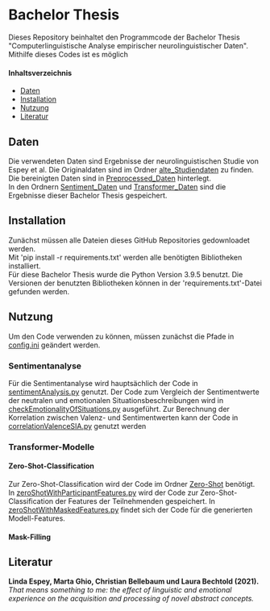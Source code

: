 # Bachelor Thesis
Dieses Repository beinhaltet den Programmcode der Bachelor Thesis "Computerlinguistische Analyse empirischer neurolinguistischer Daten". Mithilfe dieses Codes ist es möglich 


#### Inhaltsverzeichnis
- [Daten](#daten)
- [Installation](#installation)
- [Nutzung](#nutzung)
- [Literatur](#literatur)

## Daten
Die verwendeten Daten sind Ergebnisse der neurolinguistischen Studie von Espey et al. Die Originaldaten sind im Ordner [alte_Studiendaten](https://github.com/larissa0898/bachelor-thesis/tree/main/Daten/alte%20Studiendaten) zu finden. Die bereinigten Daten sind in [Preprocessed_Daten](https://github.com/larissa0898/bachelor-thesis/tree/main/Daten/Preprocessed%20Daten) hinterlegt.<br />
In den Ordnern [Sentiment_Daten](https://github.com/larissa0898/bachelor-thesis/tree/main/Daten/Sentiment%20Daten) und [Transformer_Daten](https://github.com/larissa0898/bachelor-thesis/tree/main/Daten/Transformer%20Daten) sind die Ergebnisse dieser Bachelor Thesis gespeichert.

## Installation
Zunächst müssen alle Dateien dieses GitHub Repositories gedownloadet werden.<br />
Mit 'pip install -r requirements.txt' werden alle benötigten Bibliotheken installiert.<br />
Für diese Bachelor Thesis wurde die Python Version 3.9.5 benutzt. Die Versionen der benutzten Bibliotheken können in der 'requirements.txt'-Datei gefunden werden. 

## Nutzung

Um den Code verwenden zu können, müssen zunächst die Pfade in [config.ini](https://github.com/larissa0898/bachelor-thesis/blob/main/config.ini) geändert werden.<br />


### Sentimentanalyse
Für die Sentimentanalyse wird hauptsächlich der Code in [sentimentAnalysis.py](https://github.com/larissa0898/bachelor-thesis/blob/main/Code/Sentiment%20model/sentimentAnalysis.py) genutzt.
Der Code zum Vergleich der Sentimentwerte der neutralen und emotionalen Situationsbeschreibungen wird in [checkEmotionalityOfSituations.py](https://github.com/larissa0898/bachelor-thesis/blob/main/Code/Sentiment%20model/checkEmotionalityOfSituations.py) ausgeführt.
Zur Berechnung der Korrelation zwischen Valenz- und Sentimentwerten kann der Code in [correlationValenceSIA.py](https://github.com/larissa0898/bachelor-thesis/blob/main/Code/Sentiment%20model/correlationValenceSIA.py) genutzt werden


### Transformer-Modelle

#### Zero-Shot-Classification
Zur Zero-Shot-Classification wird der Code im Ordner [Zero-Shot](https://github.com/larissa0898/bachelor-thesis/tree/main/Code/Transformer%20model/Zero-Shot) benötigt. In [zeroShotWithParticipantFeatures.py](https://github.com/larissa0898/bachelor-thesis/blob/main/Code/Transformer%20model/Zero-Shot/zeroShotWithParticipantFeatures.py) wird der Code zur Zero-Shot-Classification der Features der Teilnehmenden gespeichert. In [zeroShotWithMaskedFeatures.py](https://github.com/larissa0898/bachelor-thesis/blob/main/Code/Transformer%20model/Zero-Shot/zeroShotWithMaskedFeatures.py) findet sich der Code für die generierten Modell-Features.


#### Mask-Filling



## Literatur
**Linda Espey, Marta Ghio, Christian Bellebaum und Laura Bechtold (2021).** *That means something to me: the effect of linguistic and emotional experience on the acquisition and processing of novel abstract concepts.*